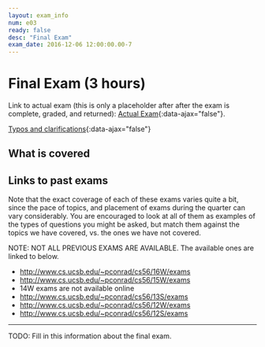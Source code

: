 ```yaml
---
layout: exam_info
num: e03
ready: false
desc: "Final Exam"
exam_date: 2016-12-06 12:00:00.00-7
---
```



# Final Exam (3 hours)

Link to actual exam (this is only a placeholder after after the exam is complete, graded,
and returned): [Actual Exam](cs56_f16_e03/){:data-ajax="false"}.

[Typos and clarifications](typos){:data-ajax="false"}


## What is covered

## Links to past exams

Note that the exact coverage of each of these exams varies quite a bit, since the pace of topics, and placement of exams during the quarter can vary considerably.  You are encouraged to look at all of them as examples of the types of questions you might be asked, but
match them against the topics we have covered, vs. the ones we have not covered.

NOTE: NOT ALL PREVIOUS EXAMS ARE AVAILABLE.    The available ones are linked to below.

* <http://www.cs.ucsb.edu/~pconrad/cs56/16W/exams> 
* <http://www.cs.ucsb.edu/~pconrad/cs56/15W/exams>
* 14W exams are not available online
* <http://www.cs.ucsb.edu/~pconrad/cs56/13S/exams>
* <http://www.cs.ucsb.edu/~pconrad/cs56/12W/exams>
* <http://www.cs.ucsb.edu/~pconrad/cs56/12S/exams>


---

<div style="display:none;">  http://ucsb-cs56-m16.github.io/exam/e01 </div>

TODO: Fill in this information about the final exam.
